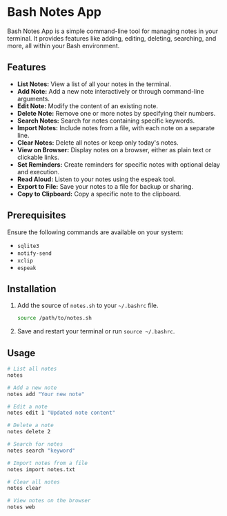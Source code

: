 
# Bash Notes App

Bash Notes App is a simple command-line tool for managing notes in your terminal. It provides features like adding, editing, deleting, searching, and more, all within your Bash environment.

## Features

- **List Notes:** View a list of all your notes in the terminal.
- **Add Note:** Add a new note interactively or through command-line arguments.
- **Edit Note:** Modify the content of an existing note.
- **Delete Note:** Remove one or more notes by specifying their numbers.
- **Search Notes:** Search for notes containing specific keywords.
- **Import Notes:** Include notes from a file, with each note on a separate line.
- **Clear Notes:** Delete all notes or keep only today's notes.
- **View on Browser:** Display notes on a browser, either as plain text or clickable links.
- **Set Reminders:** Create reminders for specific notes with optional delay and execution.
- **Read Aloud:** Listen to your notes using the espeak tool.
- **Export to File:** Save your notes to a file for backup or sharing.
- **Copy to Clipboard:** Copy a specific note to the clipboard.

## Prerequisites

Ensure the following commands are available on your system:
- `sqlite3`
- `notify-send`
- `xclip`
- `espeak`

## Installation

1. Add the source of `notes.sh` to your `~/.bashrc` file.

    ```bash
    source /path/to/notes.sh
    ```

2. Save and restart your terminal or run `source ~/.bashrc`.

## Usage

```bash
# List all notes
notes

# Add a new note
notes add "Your new note"

# Edit a note
notes edit 1 "Updated note content"

# Delete a note
notes delete 2

# Search for notes
notes search "keyword"

# Import notes from a file
notes import notes.txt

# Clear all notes
notes clear

# View notes on the browser
notes web
